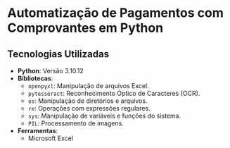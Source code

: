 # Automatização de Pagamentos com Comprovantes em Python

## Tecnologias Utilizadas
- **Python**: Versão 3.10.12
- **Bibliotecas**:
    - `openpyxl`: Manipulação de arquivos Excel.
    - `pytesseract`: Reconhecimento Óptico de Caracteres (OCR).
    - `os`: Manipulação de diretórios e arquivos.
    - `re`: Operações com expressões regulares.
    - `sys`: Manipulação de variáveis e funções do sistema.
    - `PIL`: Processamento de imagens.
- **Ferramentas**:
    - Microsoft Excel